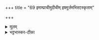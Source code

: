 +++
title = "69 इमाम्प्राचीमुदीचीम् इषमूर्जमभिसꣵस्कृताम्"

+++


<details><summary>मूलम्</summary>

इ॒माम्प्राची॒मुदी॑चीम् ।  
इष॒मूर्ज॑म॒भिसꣵस्कृ॑ताम् ।  
ब॒हु॒प॒र्णामशु॑ष्काग्राम् ।  
हरा॑मि पशु॒पाम॒हम् ।
</details>

<details><summary>भट्टभास्कर-टीका</summary>

मन्त्रलिङ्गात् प्राच्या उदीच्या प्रागुदीच्या आहरणम् । इमां प्राचीं प्रागञ्चितां उदीचीं उदगञ्चितां उभयाञ्चितां वा शाखां आहरामि । इषं अन्नं ऊर्जं रसं चाभिसंस्कृतां शाखारूपेण परिणता, यद्वा - इडूर्जोः हेतुभूतां मन्त्रेणाभिसंस्कृतां बहुपर्णां बहुपलाशाम् । 'बहोर्नञ्वत्' इत्युत्तरपदान्तोदात्तत्वम् । अशुष्काग्रां पशुपां पशूनां पालयित्रीम् ॥
</details>